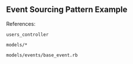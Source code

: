 ## Event Sourcing Pattern Example

References:

`users_controller`

`models/*`

`models/events/base_event.rb`
